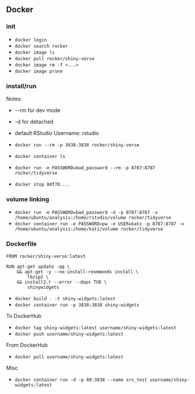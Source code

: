 
## Docker

### init

* `docker login`
* `docker search rocker`
* `docker image ls`
* `docker pull rocker/shiny-verse`
* `docker image rm -f <...>`
* `docker image prune`


### install/run

Notes:
* --rm for dev mode
* -d for detached
* default RStudio Username: rstudio


* `docker run --rm -p 3838:3838 rocker/shiny-verse` 
* `docker container ls`
* `docker run -e PASSWORD=bad_password --rm -p 8787:8787 rocker/tidyverse`
* `docker stop 8df78....`


### volume linking

* `docker run -e PASSWORD=bad_password -d -p 8787:8787 -v /home/ubuntu/analysis:/home/rstudio/volume rocker/tidyverse`
*  `docker container run -e PASSWORD=pw -e USER=katz -p 8787:8787 -v /home/ubuntu/analysis:/home/katz/volume rocker/tidyverse`


### Dockerfile

```
FROM rocker/shiny-verse:latest

RUN apt-get update -qq \
    && apt-get -y --no-install-reommends install \
        lbzip2 \
    && install2.r --error --deps TUE \
        shinywidgets

```

* `docker build . -t shiny-widgets:latest`
* `docker container run -p 3838:3838 shiny-widgets`


To DockerHub
* `docker tag shiny-widgets:latest username/shiny-widgets:latest`
* `docker push username/shiny-widgets:latest`


From DockerHub
* `docker pull username/shiny-widgets:latest`


Misc
* `docker container run -d -p 80:3838 --name srv_test username/shiny-widgets:latest`




